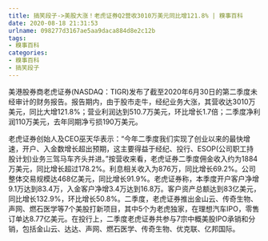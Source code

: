 ```yaml
---
title: 搞笑段子->美股大涨！老虎证券Q2营收3010万美元同比增121.8% | 糗事百科
date: 2020-08-18 21:31:53
urlname: 098277d3167ae5aa9daca884d8e2c12b
tags: 
- 糗事百科
categories:
- 糗事百科
- 搞笑段子
---
```

美港股券商老虎证券(NASDAQ：TIGR)发布了截至2020年6月30日的第二季度未经审计的财务报告。报告期内，由于股市走牛，经纪业务大涨，其营收达3010万美元，同比大增121.8%；营业利润达到510.7万美元，环比增长1.7倍；二季度净利润110万美元，去年同期净亏损190万美元。

老虎证券创始人及CEO巫天华表示：“今年二季度我们实现了创业以来的最快增速，开户、入金数增长超出预期，这主要得益于经纪、投行、ESOP(公司职工持股计划)业务三驾马车齐头并进。”按营收来看，老虎证券二季度佣金收入约为1884万美元，同比增长超过178.2%。利息相关收入为876万，同比增长69.2%。公司整体交易规模达468亿美元，同比增长91.9%。老虎证券称，本季度开户客户净增9.1万达到83.4万，入金客户净增3.4万达到16.8万。客户资产总额达到83亿美元，同比增长132.9%，环比增长50.8%。二季度，老虎证券推出金山云、传奇生物、声网、燃石医学等7个美股打新项目，其中5个为老虎独家，在理想汽车IPO，零售订单达8.77亿美元。在投行上，二季度老虎证券共参与7宗中概美股IPO承销和分销，包括金山云、达达、声网、燃石医学、传奇生物、优克联、亿邦国际。


